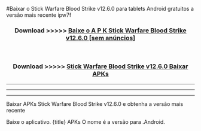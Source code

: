 #Baixar o Stick Warfare Blood Strike v12.6.0  para tablets Android gratuitos a versão mais recente ipw7f


<div align="center">
<h3>Download >>>>> <a href="https://pt-web.web.app/?pt= Stick Warfare Blood Strike v12.6.0">Baixe o A P K Stick Warfare Blood Strike v12.6.0 [sem anúncios]</a></h3><br>

<h3>Download >>>>> <a href="https://pt-web.web.app/?pt= Stick Warfare Blood Strike v12.6.0">Stick Warfare Blood Strike v12.6.0 Baixar APKs</a></h3>
</div>

----------------------------------------------------------

----------------------------------------------------------

----------------------------------------------------------

Baixar APKs Stick Warfare Blood Strike v12.6.0 e obtenha a versão mais recente

Baixe o aplicativo. {title} APKs O nome é a versão para .Android.


